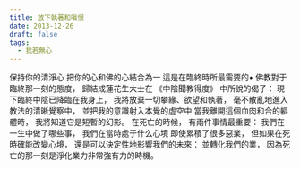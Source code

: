 ```yaml
---
title: 放下執著和嗔恨
date: 2013-12-26
draft: false
tags:
  - 我若無心
---
```


保持你的清淨心
把你的心和佛的心結合為一
這是在臨終時所最需要的•
佛教對于臨終那一刻的態度，
歸結成蓮花生大士在
《中陰聞教得度》 中所說的偈子：
現下臨終中陰已降臨在我身上，
我將放棄一切攀緣、欲望和執著，
毫不散亂地進入教法的清晰覺察中，
並把我的意識射入本覺的虛空中
當我離開這個血肉和合的軀體時，
我將知道它是短暫的幻影。
在死亡的時候，
有兩件事情最重要：
我們在一生中做了哪些事，
我們在當時處于什么心境
即使累積了很多惡業，
但如果在死時確能改變心境，
還是可以決定性地影響我們的未來：
並轉化我們的業，
因為死亡的那一刻是淨化業力非常強有力的時機。